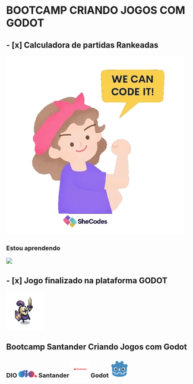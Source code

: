 # BOOTCAMP CRIANDO JOGOS COM GODOT


## - [x] Calculadora de partidas Rankeadas


<img src="/assets/giphy.webp">



### Estou aprendendo 


<img src="https://cdn.jsdelivr.net/gh/devicons/devicon@latest/icons/javascript/javascript-original.svg" width="50px">


## - [x] Jogo finalizado na plataforma GODOT

<img src="/assets/Warrior_Purple_1.png" width="100px">

## Bootcamp Santander Criando Jogos com Godot 





### DIO <img src="/assets/logo-full.svg" width= "50px">   Santander  <img src="/assets/santander-logo.png" width= "50px">   Godot    <img src="/assets/godot.png" width="50px">



          
          
          


